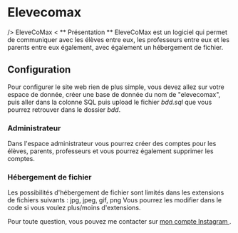 # Elevecomax
/> EleveCoMax &lt;
** Présentation **
EleveCoMax est un logiciel qui permet de communiquer avec les élèves entre eux, les professeurs entre eux et les parents entre eux également, 
avec également un hébergement de fichier.

<h2> Configuration </h2>
Pour configurer le site web rien de plus simple, vous devez allez sur votre espace de donnée, créer une base de donnée du nom de "elevecomax", puis aller dans la
colonne SQL puis upload le fichier <i>bdd.sql</i> que vous pourrez retrouver dans le dossier <i>bdd</i>.

<h3> Administrateur </h3>
Dans l'espace administrateur vous pourrez créer des comptes pour les élèves, parents, professeurs et vous pourrez également supprimer les comptes.

<h3> Hébergement de fichier </h3>
Les possibilités d'hébergement de fichier sont limités dans les extensions de fichiers suivants :
jpg, jpeg, gif, png
Vous pourrez les modifier dans le code si vous voulez plus/moins d'extensions.

Pour toute question, vous pouvez me contacter sur <a href="https://www.instagram.com/iyed.dev/"> mon compte Instagram </a>.
